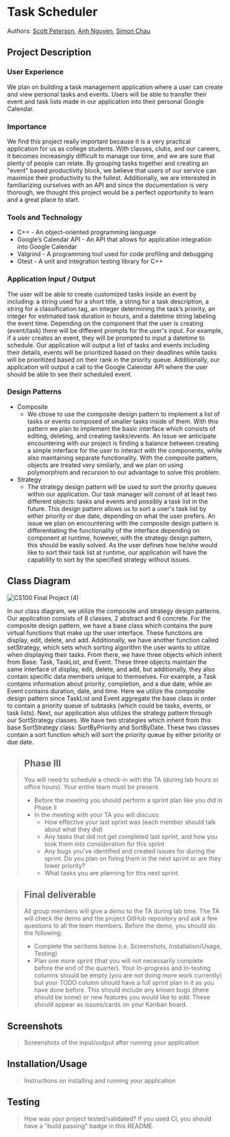 # Task Scheduler
Authors: [Scott Peterson](https://github.com/scottyallenp), [Anh Nguyen](https://github.com/AnhQNguyen), [Simon Chau](https://github.com/schau1121)
 
## Project Description
### User Experience
 We plan on building a task management application where a user can create and view personal tasks and events. Users will be able to transfer their event and task lists made in our application into their personal Google Calendar.
 ### Importance
 We find this project really important because it is a very practical application for us as college students. With classes, clubs, and our careers, it becomes increasingly difficult to manage our time, and we are sure that plenty of people can relate. By grouping tasks together and creating an "event" based productivity block, we believe that users of our service can maximize their productivity to the fullest. Additionally, we are interested in familiarizing ourselves with an API and since the documentation is very thorough, we thought this project would be a perfect opportunity to learn and a great place to start.
 ### Tools and Technology
 * C++ -  An object-oriented programming language 
 * Google’s Calendar API - An API that allows for application integration into Google Calendar
 * Valgrind - A programming tool used for code profiling and debugging
 * Gtest - A unit and integration testing library for C++
 ### Application Input / Output
 The user will be able to create customized tasks inside an event by including: a string used for a short title, a string for a task description, a string for a classification tag, an integer determining the task’s priority, an integer for estimated task duration in hours, and a datetime string labeling the event time. Depending on the component that the user is creating (event/task) there will be different prompts for the user's input. For example, if a user creates an event, they will be prompted to input a datetime to schedule. Our application will output a list of tasks and events including their details, events will be prioritized based on their deadlines while tasks will be prioritized based on their rank in the priority queue. Additionally, our application will output a call to the Google Calendar API where the user should be able to see their scheduled event.
 ### Design Patterns
 * Composite
   * We chose to use the composite design pattern to implement a list of tasks or events composed of smaller tasks inside of them. With this pattern we plan to implement the basic interface which consists of editing, deleting, and creating tasks/events. An issue we anticipate encountering  with our project is finding a balance between creating a simple interface for the user to interact with the components, while also maintaining separate functionality. With the composite pattern, objects are treated very similarly, and we plan on using polymorphism and recursion to our advantage to solve this problem.
 * Strategy
   * The strategy design pattern will be used to sort the priority queues within our application. Our task manager will consist of at least two different objects: tasks and events and possibly a task list in the future. This design pattern allows us to sort a user's task list by either priority or due date, depending on what the user prefers. An issue we plan on encountering with the composite design pattern is differentiating the functionality of the interface depending on component at runtime, however, with the strategy design pattern, this should be easily solved. As the user defines how he/she would like to sort their task list at runtime, our application will have the capability to sort by the specified strategy without issues. 

## Class Diagram
 ![CS100 Final Project (4)](https://user-images.githubusercontent.com/46959736/119219377-26959800-ba9a-11eb-9f65-032940d83b1d.png)
 
 In our class diagram, we utilize the composite and strategy design patterns. Our application consists of 8 classes, 2 abstract and 6 concrete. For the composite design pattern, we have a base class which contains the pure virtual functions that make up the user interface. These functions are display, edit, delete, and add. Additionally, we have another function called setStrategy, which sets which sorting algorithm the user wants to utilize when displaying their tasks. From there, we have three objects which inherit from Base: Task, TaskList, and Event. These three objects maintain the same interface of display, edit, delete, and add, but additionally, they also contain specific data members unique to themselves. For example, a Task contains information about priority, completion, and a due date, while an Event contains duration, date, and time. Here we utilize the composite design pattern since TaskList and Event aggregate the base class in order to contain a priority queue of subtasks (which could be tasks, events, or task lists). Next, our application also utilizes the strategy pattern through our SortStrategy classes. We have two strategies which inherit from this base SortStrategy class: SortByPriority and SortByDate. These two classes contain a sort function which will sort the priority queue by either priority or due date.
 
 > ## Phase III
 > You will need to schedule a check-in with the TA (during lab hours or office hours). Your entire team must be present. 
 > * Before the meeting you should perform a sprint plan like you did in Phase II
 > * In the meeting with your TA you will discuss: 
 >   - How effective your last sprint was (each member should talk about what they did)
 >   - Any tasks that did not get completed last sprint, and how you took them into consideration for this sprint
 >   - Any bugs you've identified and created issues for during the sprint. Do you plan on fixing them in the next sprint or are they lower priority?
 >   - What tasks you are planning for this next sprint.

 > ## Final deliverable
 > All group members will give a demo to the TA during lab time. The TA will check the demo and the project GitHub repository and ask a few questions to all the team members. 
 > Before the demo, you should do the following:
 > * Complete the sections below (i.e. Screenshots, Installation/Usage, Testing)
 > * Plan one more sprint (that you will not necessarily complete before the end of the quarter). Your In-progress and In-testing columns should be empty (you are not doing more work currently) but your TODO column should have a full sprint plan in it as you have done before. This should include any known bugs (there should be some) or new features you would like to add. These should appear as issues/cards on your Kanban board. 
 
 ## Screenshots
 > Screenshots of the input/output after running your application
 ## Installation/Usage
 > Instructions on installing and running your application
 ## Testing
 > How was your project tested/validated? If you used CI, you should have a "build passing" badge in this README.
 
